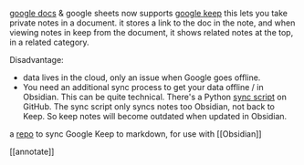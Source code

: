 
 [google docs](https://docs.google.com/) & google sheets now supports [google keep](https://www.google.com/keep/)
 this lets you take private notes in a document. it stores a link to the doc in the note, and when viewing notes in keep from the document, it shows related notes at the top, in a related category.

 Disadvantage: 
 - data lives in the cloud, only an issue when Google goes offline.
 - You need an additional sync process to get your data offline / in Obsidian. This can be quite technical. There's a Python [sync script](https://github.com/djsudduth/keep-it-markdown) on GitHub.
   The sync script only syncs notes too Obsidian, not back to Keep. So keep notes will become outdated when updated in Obsidian.

a [repo](https://github.com/djsudduth/keep-it-markdown) to sync Google Keep to markdown, for use with [[Obsidian]]

[[annotate]]